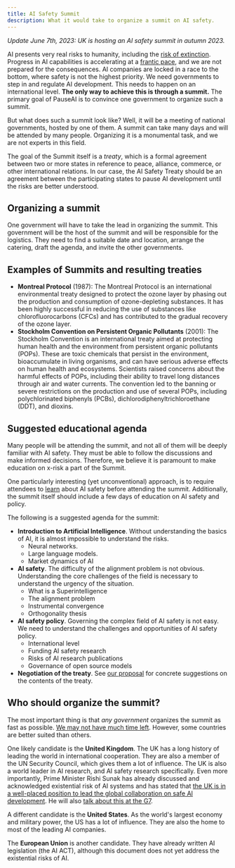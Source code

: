 ```yaml
---
title: AI Safety Summit
description: What it would take to organize a summit on AI safety.
---
```


_Update June 7th, 2023: UK is hosting an AI safety summit in autumn 2023._

AI presents very real risks to humanity, including the [risk of extinction](/xrisk).
Progress in AI capabilities is accelerating at a [frantic pace](/urgency), and we are not prepared for the consequences.
AI companies are locked in a race to the bottom, where safety is not the highest priority.
We need governments to step in and regulate AI development.
This needs to happen on an international level.
**The only way to achieve this is through a summit.**
The primary goal of PauseAI is to convince one government to organize such a summit.

But what does such a summit look like?
Well, it will be a meeting of national governments, hosted by one of them.
A summit can take many days and will be attended by many people.
Organizing it is a monumental task, and we are not experts in this field.

The goal of the Summit itself is a _treaty_, which is a formal agreement between two or more states in reference to peace, alliance, commerce, or other international relations.
In our case, the AI Safety Treaty should be an agreement between the participating states to pause AI development until the risks are better understood.

## Organizing a summit

One government will have to take the lead in organizing the summit.
This government will be the host of the summit and will be responsible for the logistics.
They need to find a suitable date and location, arrange the catering, draft the agenda, and invite the other governments.

## Examples of Summits and resulting treaties

- **Montreal Protocol** (1987): The Montreal Protocol is an international environmental treaty designed to protect the ozone layer by phasing out the production and consumption of ozone-depleting substances. It has been highly successful in reducing the use of substances like chlorofluorocarbons (CFCs) and has contributed to the gradual recovery of the ozone layer.
- **Stockholm Convention on Persistent Organic Pollutants** (2001): The Stockholm Convention is an international treaty aimed at protecting human health and the environment from persistent organic pollutants (POPs). These are toxic chemicals that persist in the environment, bioaccumulate in living organisms, and can have serious adverse effects on human health and ecosystems. Scientists raised concerns about the harmful effects of POPs, including their ability to travel long distances through air and water currents. The convention led to the banning or severe restrictions on the production and use of several POPs, including polychlorinated biphenyls (PCBs), dichlorodiphenyltrichloroethane (DDT), and dioxins.

## Suggested educational agenda

Many people will be attending the summit, and not all of them will be deeply familiar with AI safety.
They must be able to follow the discussions and make informed decisions.
Therefore, we believe it is paramount to make education on x-risk a part of the Summit.

One particularly interesting (yet unconventional) approach, is to require attendees to [learn](/learn) about AI safety before attending the summit.
Additionally, the summit itself should include a few days of education on AI safety and policy.

The following is a suggested agenda for the summit:

- **Introduction to Artificial Intelligence**. Without understanding the basics of AI, it is almost impossible to understand the risks.
  - Neural networks.
  - Large language models.
  - Market dynamics of AI
- **AI safety**. The difficulty of the alignment problem is not obvious. Understanding the core challenges of the field is necessary to understand the urgency of the situation.
  - What is a Superintelligence
  - The alignment problem
  - Instrumental convergence
  - Orthogonality thesis
- **AI safety policy**. Governing the complex field of AI safety is not easy. We need to understand the challenges and opportunities of AI safety policy.
  - International level
  - Funding AI safety research
  - Risks of AI research publications
  - Governance of open source models
- **Negotiation of the treaty**. See [our proposal](/proposal) for concrete suggestions on the contents of the treaty.

## Who should organize the summit?

The most important thing is that _any government_ organizes the summit as fast as possible.
[We may not have much time left](/urgency).
However, some countries are better suited than others.

One likely candidate is the **United Kingdom**.
The UK has a long history of leading the world in international cooperation.
They are also a member of the UN Security Council, which gives them a lot of influence.
The UK is also a world leader in AI research, and AI safety research specifically.
Even more importantly, Prime Minister Rishi Sunak has already discussed and acknowledged existential risk of AI systems and has stated that [the UK is in a well-placed position to lead the global collaboration on safe AI development](https://twitter.com/RishiSunak/status/1662369922234679297).
He will also [talk about this at the G7](https://twitter.com/RishiSunak/status/1663838958558539776).

A different candidate is the **United States**.
As the world's largest economy and military power, the US has a lot of influence.
They are also the home to most of the leading AI companies.

The **European Union** is another candidate.
They have already written AI legislation (the AI ACT), although this document does not yet address the existential risks of AI.
